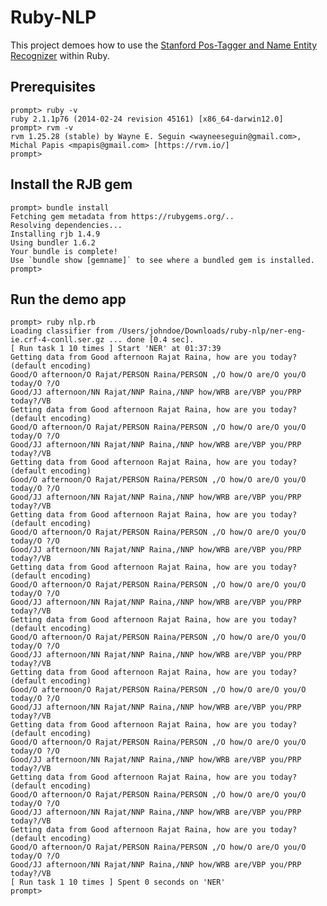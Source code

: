 # Ruby-NLP

This project demoes how to use the [Stanford Pos-Tagger and Name Entity Recognizer](http://nlp.stanford.edu/software/tagger.shtml) within Ruby. 

## Prerequisites

	prompt> ruby -v
	ruby 2.1.1p76 (2014-02-24 revision 45161) [x86_64-darwin12.0]
	prompt> rvm -v
	rvm 1.25.28 (stable) by Wayne E. Seguin <wayneeseguin@gmail.com>, Michal Papis <mpapis@gmail.com> [https://rvm.io/]
	prompt>


## Install the RJB gem

	prompt> bundle install
	Fetching gem metadata from https://rubygems.org/..
	Resolving dependencies...
	Installing rjb 1.4.9
	Using bundler 1.6.2
	Your bundle is complete!
	Use `bundle show [gemname]` to see where a bundled gem is installed.
	prompt>


## Run the demo app

	prompt> ruby nlp.rb 
	Loading classifier from /Users/johndoe/Downloads/ruby-nlp/ner-eng-ie.crf-4-conll.ser.gz ... done [0.4 sec].
	[ Run task 1 10 times ] Start 'NER' at 01:37:39
	Getting data from Good afternoon Rajat Raina, how are you today? (default encoding)
	Good/O afternoon/O Rajat/PERSON Raina/PERSON ,/O how/O are/O you/O today/O ?/O 
	Good/JJ afternoon/NN Rajat/NNP Raina,/NNP how/WRB are/VBP you/PRP today?/VB 
	Getting data from Good afternoon Rajat Raina, how are you today? (default encoding)
	Good/O afternoon/O Rajat/PERSON Raina/PERSON ,/O how/O are/O you/O today/O ?/O 
	Good/JJ afternoon/NN Rajat/NNP Raina,/NNP how/WRB are/VBP you/PRP today?/VB 
	Getting data from Good afternoon Rajat Raina, how are you today? (default encoding)
	Good/O afternoon/O Rajat/PERSON Raina/PERSON ,/O how/O are/O you/O today/O ?/O 
	Good/JJ afternoon/NN Rajat/NNP Raina,/NNP how/WRB are/VBP you/PRP today?/VB 
	Getting data from Good afternoon Rajat Raina, how are you today? (default encoding)
	Good/O afternoon/O Rajat/PERSON Raina/PERSON ,/O how/O are/O you/O today/O ?/O 
	Good/JJ afternoon/NN Rajat/NNP Raina,/NNP how/WRB are/VBP you/PRP today?/VB 
	Getting data from Good afternoon Rajat Raina, how are you today? (default encoding)
	Good/O afternoon/O Rajat/PERSON Raina/PERSON ,/O how/O are/O you/O today/O ?/O 
	Good/JJ afternoon/NN Rajat/NNP Raina,/NNP how/WRB are/VBP you/PRP today?/VB 
	Getting data from Good afternoon Rajat Raina, how are you today? (default encoding)
	Good/O afternoon/O Rajat/PERSON Raina/PERSON ,/O how/O are/O you/O today/O ?/O 
	Good/JJ afternoon/NN Rajat/NNP Raina,/NNP how/WRB are/VBP you/PRP today?/VB 
	Getting data from Good afternoon Rajat Raina, how are you today? (default encoding)
	Good/O afternoon/O Rajat/PERSON Raina/PERSON ,/O how/O are/O you/O today/O ?/O 
	Good/JJ afternoon/NN Rajat/NNP Raina,/NNP how/WRB are/VBP you/PRP today?/VB 
	Getting data from Good afternoon Rajat Raina, how are you today? (default encoding)
	Good/O afternoon/O Rajat/PERSON Raina/PERSON ,/O how/O are/O you/O today/O ?/O 
	Good/JJ afternoon/NN Rajat/NNP Raina,/NNP how/WRB are/VBP you/PRP today?/VB 
	Getting data from Good afternoon Rajat Raina, how are you today? (default encoding)
	Good/O afternoon/O Rajat/PERSON Raina/PERSON ,/O how/O are/O you/O today/O ?/O 
	Good/JJ afternoon/NN Rajat/NNP Raina,/NNP how/WRB are/VBP you/PRP today?/VB 
	Getting data from Good afternoon Rajat Raina, how are you today? (default encoding)
	Good/O afternoon/O Rajat/PERSON Raina/PERSON ,/O how/O are/O you/O today/O ?/O 
	Good/JJ afternoon/NN Rajat/NNP Raina,/NNP how/WRB are/VBP you/PRP today?/VB 
	[ Run task 1 10 times ] Spent 0 seconds on 'NER'
	prompt>

